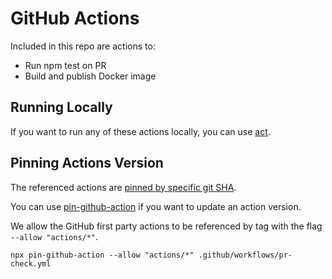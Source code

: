 # GitHub Actions

Included in this repo are actions to:

* Run npm test on PR
* Build and publish Docker image

## Running Locally

If you want to run any of these actions locally, you can use [act](https://github.com/nektos/act).

## Pinning Actions Version
The referenced actions are [pinned by specific git SHA](https://docs.github.com/en/actions/security-guides/security-hardening-for-github-actions#using-third-party-actions).

You can use [pin-github-action](https://github.com/mheap/pin-github-action) if you want to update an action version.

We allow the GitHub first party actions to be referenced by tag with the flag `--allow "actions/*"`.

```shell
npx pin-github-action --allow "actions/*" .github/workflows/pr-check.yml
```